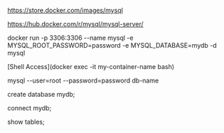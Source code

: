
https://store.docker.com/images/mysql

https://hub.docker.com/r/mysql/mysql-server/

docker run -p 3306:3306 --name mysql -e MYSQL_ROOT_PASSWORD=password -e MYSQL_DATABASE=mydb -d mysql

[Shell Access](docker exec -it my-container-name bash)

mysql --user=root --password=password db-name

create database mydb;

connect mydb;

show tables;

